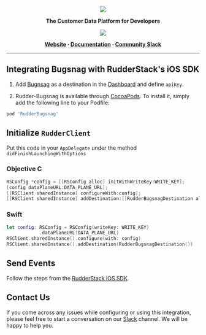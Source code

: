 <p align="center">
  <a href="https://rudderstack.com/">
    <img src="https://user-images.githubusercontent.com/59817155/121357083-1c571300-c94f-11eb-8cc7-ce6df13855c9.png">
  </a>
</p>

<p align="center"><b>The Customer Data Platform for Developers</b></p>

<p align="center">
  <a href="https://cocoapods.org/pods/RudderFirebase">
    <img src="https://img.shields.io/cocoapods/v/RudderStack.svg?style=flat">
    </a>
</p>

<p align="center">
  <b>
    <a href="https://rudderstack.com">Website</a>
    ·
    <a href="https://rudderstack.com/docs/stream-sources/rudderstack-sdk-integration-guides/rudderstack-swift-sdk/">Documentation</a>
    ·
    <a href="https://rudderstack.com/join-rudderstack-slack-community">Community Slack</a>
  </b>
</p>

---
## Integrating Bugsnag with RudderStack's iOS SDK

1. Add [Bugnsag](https://www.bugsnag.com/) as a destination in the [Dashboard](https://app.rudderstack.com/) and define `apiKey`.

3. Rudder-Bugsnag is available through [CocoaPods](https://cocoapods.org). To install it, simply add the following line to your Podfile:

```ruby
pod 'RudderBugsnag'
```

## Initialize ```RudderClient```

Put this code in your ```AppDelegate``` under the method ```didFinishLaunchingWithOptions```

### Objective C

```objective-c
RSConfig *config = [[RSConfig alloc] initWithWriteKey:WRITE_KEY];
[config dataPlaneURL:DATA_PLANE_URL];
[[RSClient sharedInstance] configureWith:config];
[[RSClient sharedInstance] addDestination:[[RudderBugsnagDestination alloc] init]];
```
### Swift

```swift
let config: RSConfig = RSConfig(writeKey: WRITE_KEY)
            .dataPlaneURL(DATA_PLANE_URL)
RSClient.sharedInstance().configure(with: config)
RSClient.sharedInstance().addDestination(RudderBugsnagDestination())
```

## Send Events

Follow the steps from the [RudderStack iOS SDK](https://github.com/rudderlabs/rudder-sdk-ios).

## Contact Us

If you come across any issues while configuring or using this integration, please feel free to start a conversation on our [Slack](https://resources.rudderstack.com/join-rudderstack-slack) channel. We will be happy to help you.
